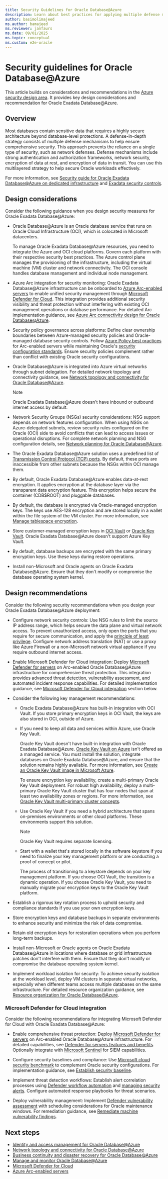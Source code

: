 ```yaml
---
title: Security Guidelines for Oracle Database@Azure
description: Learn about best practices for applying multiple defense mechanisms to ensure comprehensive security for Oracle Database@Azure workloads.
author: basimolimajeed
ms.author: bamajeed
ms.reviewer: janfaurs
ms.date: 09/01/2025
ms.topic: conceptual
ms.custom: e2e-oracle
---
```


# Security guidelines for Oracle Database@Azure

This article builds on considerations and recommendations in the [Azure security design area](../../ready/landing-zone/design-area/security.md). It provides key design considerations and recommendation for Oracle Exadata Database@Azure.

## Overview

Most databases contain sensitive data that requires a highly secure architecture beyond database-level protections. A defense-in-depth strategy consists of multiple defense mechanisms to help ensure comprehensive security. This approach prevents the reliance on a single type of security, such as network defenses. Defense mechanisms include strong authentication and authorization frameworks, network security, encryption of data at rest, and encryption of data in transit. You can use this multilayered strategy to help secure Oracle workloads effectively.

For more information, see [Security guide for Oracle Exadata Database@Azure on dedicated infrastructure](https://docs.oracle.com/en/engineered-systems/exadata-cloud-service/ecscm/ecs-security-guide.html#GUID-EBDA0EB5-734A-4AD2-A740-8C174B1FFE3B) and [Exadata security controls](https://www.oracle.com/a/ocom/docs/engineered-systems/exadata/exadata-cloud-service-security.pdf).

## Design considerations

Consider the following guidance when you design security measures for Oracle Exadata Database@Azure:

- Oracle Database@Azure is an Oracle database service that runs on Oracle Cloud Infrastructure (OCI), which is colocated in Microsoft datacenters. 

  To manage Oracle Exadata Database@Azure resources, you need to integrate the Azure and OCI cloud platforms. Govern each platform with their respective security best practices. The Azure control plane manages the provisioning of the infrastructure, including the virtual machine (VM) cluster and network connectivity. The OCI console handles database management and individual node management.

- Azure Arc integration for security monitoring: Oracle Exadata Database@Azure infrastructure can be onboarded to [Azure Arc-enabled servers](/azure/azure-arc/servers/overview) to enable unified security management through [Microsoft Defender for Cloud](/azure/defender-for-cloud/defender-for-cloud-introduction). This integration provides additional security visibility and threat protection without interfering with existing OCI management operations or database performance. For detailed Arc implementation guidance, see [Azure Arc connectivity design for Oracle Database@Azure](azure-arc-connectivity-design.md).

- Security policy governance across platforms: Define clear ownership boundaries between Azure-managed security policies and Oracle-managed database security controls. Follow [Azure Policy best practices](/azure/governance/policy/concepts/policy-as-code) for Arc-enabled servers while maintaining Oracle's [security configuration standards](https://docs.oracle.com/en/database/oracle/oracle-database/19/dbseg/introduction-to-oracle-database-security.html). Ensure security policies complement rather than conflict with existing Oracle security configurations.

- Oracle Database@Azure is integrated into Azure virtual networks through subnet delegation. For detailed network topology and connectivity guidance, see [Network topology and connectivity for Oracle Database@Azure](oracle-network-topology-odaa.md).

    > [!NOTE]
    > Oracle Exadata Database@Azure doesn't have inbound or outbound internet access by default.

- Network Security Groups (NSGs) security considerations: NSG support depends on network features configuration. When using NSGs on Azure-delegated subnets, review security rules configured on the Oracle (OCI) side to avoid conflicts that can lead to access issues or operational disruptions. For complete network planning and NSG configuration details, see [Network planning for Oracle Database@Azure](/azure/oracle/oracle-db/oracle-database-network-plan).

- The Oracle Exadata Database@Azure solution uses a predefined list of [Transmission Control Protocol (TCP) ports](https://docs.public.content.oci.oraclecloud.com/en-us/iaas/exadatacloud/doc/ecs-security-guide.html#ECSCM-GUID-93DD9F98-AC6F-4538-AE78-13399C1C02A7). By default, these ports are inaccessible from other subnets because the NSGs within OCI manage them. 

- By default, Oracle Exadata Database@Azure enables data-at-rest encryption. It applies encryption at the database layer via the transparent data encryption feature. This encryption helps secure the container (CDB$ROOT) and pluggable databases.

- By default, the database is encrypted via Oracle-managed encryption keys. The keys use AES-128 encryption and are stored locally in a wallet within the file system of the VM cluster. For more information, see [Manage tablespace encryption](https://docs.oracle.com/iaas/exadatacloud/doc/exa-conf-db-features.html#GUID-A7949087-DF56-4EF0-A32B-9465BBC7EE0F).

- Store customer-managed encryption keys in [OCI Vault](https://docs.oracle.com/en-us/iaas/Content/KeyManagement/Concepts/keyoverview.htm) or [Oracle Key Vault](https://www.oracle.com/security/database-security/key-vault/). Oracle Exadata Database@Azure doesn't support Azure Key Vault. 
- By default, database backups are encrypted with the same primary encryption keys. Use these keys during restore operations. 

- Install non-Microsoft and Oracle agents on Oracle Exadata Database@Azure. Ensure that they don't modify or compromise the database operating system kernel. 

## Design recommendations

Consider the following security recommendations when you design your Oracle Exadata Database@Azure deployment:

- Configure network security controls: Use NSG rules to limit the source IP address range, which helps secure the data plane and virtual network access. To prevent unauthorized access, only open the ports that you require for secure communication, and apply the [principle of least privilege](/entra/identity-platform/secure-least-privileged-access). Configure network address translation (NAT) or use a proxy like Azure Firewall or a non-Microsoft network virtual appliance if you require outbound internet access.

- Enable Microsoft Defender for Cloud integration: Deploy [Microsoft Defender for servers](/azure/defender-for-cloud/defender-for-servers-introduction) on Arc-enabled Oracle Database@Azure infrastructure for comprehensive threat protection. This integration provides advanced threat detection, vulnerability assessment, and automated incident response capabilities. For detailed implementation guidance, see [Microsoft Defender for Cloud integration](#microsoft-defender-for-cloud-integration) section below. 
- Consider the following key management recommendations:
    - Oracle Exadata Database@Azure has built-in integration with OCI Vault. If you store primary encryption keys in OCI Vault, the keys are also stored in OCI, outside of Azure.  
    - If you need to keep all data and services within Azure, use Oracle Key Vault. 
    
        Oracle Key Vault doesn't have built-in integration with Oracle Exadata Database@Azure. [Oracle Key Vault on Azure](https://docs.oracle.com/en/solutions/deploy-key-vault-database-at-azure/index.html) isn't offered as a managed service. You must install the solution, integrate databases on Oracle Exadata Database@Azure, and ensure that the solution remains highly available. For more information, see [Create an Oracle Key Vault image in Microsoft Azure](https://docs.oracle.com/en/database/oracle/key-vault/21.9/okvag/using_okv_as_oci_vm_compute_instance.html#GUID-E8154AEB-2964-4698-AE6E-64A108C06D11).  
    
      To ensure encryption key availability, create a multi-primary Oracle Key Vault deployment. For robust high availability, deploy a multi-primary Oracle Key Vault cluster that has four nodes that span at least two availability zones or regions. For more information, see [Oracle Key Vault multi-primary cluster concepts](https://docs.oracle.com/en/database/oracle/key-vault/21.9/okvag/multimaster_concepts.html#GUID-E1A92D83-760F-470F-877F-D769169C6ABC).  
    - Use Oracle Key Vault if you need a hybrid architecture that spans on-premises environments or other cloud platforms. These environments support this solution.  
         > [!NOTE]
        > Oracle Key Vault requires separate licensing.   
    - Start with a wallet that's stored locally in the software keystore if you need to finalize your key management platform or are conducting a proof of concept or pilot. 
   
         The process of transitioning to a keystore depends on your key management platform. If you choose OCI Vault, the transition is a dynamic operation. If you choose Oracle Key Vault, you need to manually migrate your encryption keys to the Oracle Key Vault platform.

- Establish a rigorous key rotation process to uphold security and compliance standards if you use your own encryption keys.
- Store encryption keys and database backups in separate environments to enhance security and minimize the risk of data compromise. 
- Retain old encryption keys for restoration operations when you perform long-term backups.

- Install non-Microsoft or Oracle agents on Oracle Exadata Database@Azure in locations where database or grid infrastructure patches don't interfere with them. Ensure that they don't modify or compromise the database operating system kernel.

- Implement workload isolation for security: To achieve security isolation at the workload level, deploy VM clusters in separate virtual networks, especially when different teams access multiple databases on the same infrastructure. For detailed resource organization guidance, see [Resource organization for Oracle Database@Azure](oracle-resource-organization-oracle-database-azure.md).

### Microsoft Defender for Cloud integration

Consider the following recommendations for integrating Microsoft Defender for Cloud with Oracle Exadata Database@Azure:

- Enable comprehensive threat protection: Deploy [Microsoft Defender for servers](/azure/defender-for-cloud/defender-for-servers-introduction) on Arc-enabled Oracle Database@Azure infrastructure. For detailed capabilities, see [Defender for servers features and benefits](/azure/defender-for-cloud/defender-for-servers-overview). Optionally integrate with [Microsoft Sentinel](/azure/sentinel/overview) for SIEM capabilities.

- Configure security baselines and compliance: Use [Microsoft cloud security benchmark](/security/benchmark/azure/introduction) to complement Oracle security configurations. For implementation guidance, see [Establish security baseline](/azure/well-architected/security/establish-baseline).

- Implement threat detection workflows: Establish alert correlation processes using [Defender workflow automation](/azure/defender-for-cloud/workflow-automation) and [managing security alerts](/azure/defender-for-cloud/managing-and-responding-alerts). Configure automated response playbooks for threat scenarios.

- Deploy vulnerability management: Implement [Defender vulnerability assessment](/azure/defender-for-cloud/deploy-vulnerability-assessment-defender-vulnerability-management) with scheduling considerations for Oracle maintenance windows. For remediation guidance, see [Remediate machine vulnerability findings](/azure/defender-for-cloud/remediate-vulnerability-findings-vm).


## Next steps

- [Identity and access management for Oracle Database@Azure](oracle-iam-odaa.md)
- [Network topology and connectivity for Oracle Database@Azure](oracle-network-topology-odaa.md)
- [Business continuity and disaster recovery for Oracle Database@Azure](oracle-disaster-recovery-oracle-database-azure.md)
- [Manage and monitor Oracle Database@Azure](oracle-manage-monitor-oracle-database-azure.md)
- [Microsoft Defender for Cloud](/azure/defender-for-cloud/defender-for-cloud-introduction)
- [Azure Arc-enabled servers](/azure/azure-arc/servers/overview) 

